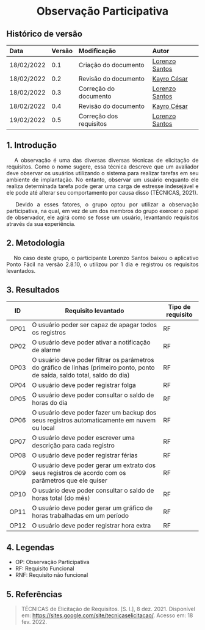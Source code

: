 # <center> Observação Participativa


## Histórico de versão<br>

|    Data    | Versão |                Modificação                |       Autor        |
| :-------- | :---- | :--------------------------------------- | :---------------- |
| 18/02/2022 |  0.1   | Criação do documento |  [Lorenzo Santos](https://github.com/lorenzo7377)   |
| 18/02/2022 |  0.2   | Revisão do documento |  [Kayro César](https://github.com/kayrocesar)   |
| 18/02/2022 |  0.3   | Correção do documento |  [Lorenzo Santos](https://github.com/lorenzo7377)   |
| 18/02/2022 |  0.4   | Revisão do documento |  [Kayro César](https://github.com/kayrocesar)   |
| 19/02/2022 |  0.5   | Correção dos requisitos |  [Lorenzo Santos](https://github.com/lorenzo7377)   |



## 1. Introdução

<p align="justify">&emsp;
    A observação é uma das diversas diversas técnicas de elicitação de requisitos. Como o nome sugere, essa técnica descreve que um avaliador deve observar os usuários utilizando o sistema para realizar tarefas em seu ambiente de implantação. No entanto, observar um usuário enquanto ele realiza determinada tarefa pode gerar uma carga de estresse indesejável e ele pode até alterar seu comportamento por causa disso (TÉCNICAS, 2021).
</p>

<p align="justify">&emsp;
    Devido a esses fatores, o grupo optou por utilizar a observação participativa, na qual, em vez de um dos membros do grupo exercer o papel de observador, ele agirá como se fosse um usuário, levantando requisitos através da sua experiência.
</p>


## 2. Metodologia
<p align="justify">&emsp;
   No caso deste grupo, o participante Lorenzo Santos baixou o aplicativo Ponto Fácil na versão 2.8.10, o utilizou por 1 dia e registrou os requisitos levantados.
</p>

## 3. Resultados
|ID| Requisito levantado | Tipo de requisito |
| -- | -- | -- |
| OP01 | O usuário poder ser capaz de apagar todos os registros | RF |
| OP02 | O usuário deve poder ativar a notificação de alarme | RF |
| OP03 | O usuário deve poder filtrar os parâmetros do gráfico de linhas (primeiro ponto, ponto de saída, saldo total, saldo do dia) | RF |
| OP04 | O usuário deve poder registrar folga | RF |
| OP05 | O usuário deve poder consultar o saldo de horas do dia | RF |
| OP06 | O usuário deve poder fazer um backup dos seus registros automaticamente em nuvem ou local | RF |
| OP07 | O usuário deve poder escrever uma descrição para cada registro | RF |
| OP08 | O usuário deve poder registrar férias | RF |
| OP09 | O usuário deve poder gerar um extrato dos seus registros de acordo com os parâmetros que ele quiser | RF |
| OP10 | O usuário deve poder consultar o saldo de horas total (do mês) | RF |
| OP11 | O usuário deve poder gerar um gráfico de horas trabalhadas em um período| RF |
| OP12 | O usuário deve poder registrar hora extra | RF |


## 4. Legendas

- OP: Observação Participativa
- RF: Requisito Funcional
- RNF: Requisito não funcional

## 5. Referências
> TÉCNICAS de Elicitação de Requisitos. [S. l.], 8 dez. 2021. Disponível em: https://sites.google.com/site/tecnicaselicitacao/. Acesso em: 18 fev. 2022.
